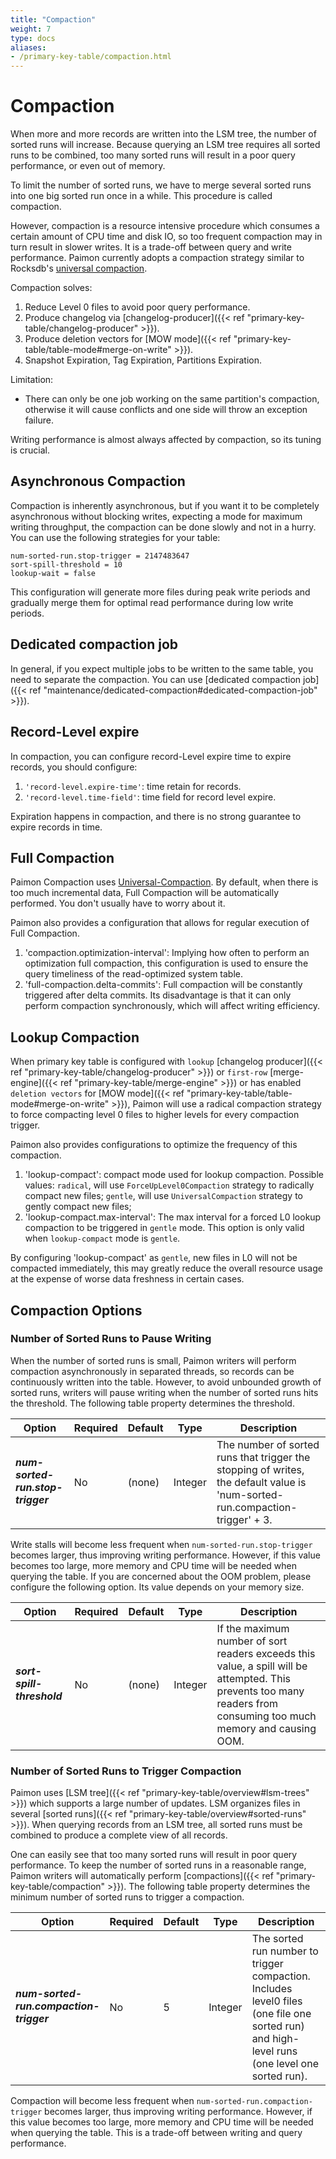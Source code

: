 ```yaml
---
title: "Compaction"
weight: 7
type: docs
aliases:
- /primary-key-table/compaction.html
---
```

<!--
Licensed to the Apache Software Foundation (ASF) under one
or more contributor license agreements.  See the NOTICE file
distributed with this work for additional information
regarding copyright ownership.  The ASF licenses this file
to you under the Apache License, Version 2.0 (the
"License"); you may not use this file except in compliance
with the License.  You may obtain a copy of the License at

  http://www.apache.org/licenses/LICENSE-2.0

Unless required by applicable law or agreed to in writing,
software distributed under the License is distributed on an
"AS IS" BASIS, WITHOUT WARRANTIES OR CONDITIONS OF ANY
KIND, either express or implied.  See the License for the
specific language governing permissions and limitations
under the License.
-->

# Compaction

When more and more records are written into the LSM tree, the number of sorted runs will increase. Because querying an
LSM tree requires all sorted runs to be combined, too many sorted runs will result in a poor query performance, or even
out of memory.

To limit the number of sorted runs, we have to merge several sorted runs into one big sorted run once in a while. This
procedure is called compaction.

However, compaction is a resource intensive procedure which consumes a certain amount of CPU time and disk IO, so too 
frequent compaction may in turn result in slower writes. It is a trade-off between query and write performance. Paimon
currently adopts a compaction strategy similar to Rocksdb's [universal compaction](https://github.com/facebook/rocksdb/wiki/Universal-Compaction).

Compaction solves:

1. Reduce Level 0 files to avoid poor query performance.
2. Produce changelog via [changelog-producer]({{< ref "primary-key-table/changelog-producer" >}}).
3. Produce deletion vectors for [MOW mode]({{< ref "primary-key-table/table-mode#merge-on-write" >}}).
4. Snapshot Expiration, Tag Expiration, Partitions Expiration.

Limitation:

- There can only be one job working on the same partition's compaction, otherwise it will cause conflicts and one side will throw an exception failure.

Writing performance is almost always affected by compaction, so its tuning is crucial.

## Asynchronous Compaction

Compaction is inherently asynchronous, but if you want it to be completely asynchronous without blocking writes,
expecting a mode for maximum writing throughput, the compaction can be done slowly and not in a hurry.
You can use the following strategies for your table:

```shell
num-sorted-run.stop-trigger = 2147483647
sort-spill-threshold = 10
lookup-wait = false
```

This configuration will generate more files during peak write periods and gradually merge them for optimal read
performance during low write periods.

## Dedicated compaction job

In general, if you expect multiple jobs to be written to the same table, you need to separate the compaction. You can
use [dedicated compaction job]({{< ref "maintenance/dedicated-compaction#dedicated-compaction-job" >}}).

## Record-Level expire

In compaction, you can configure record-Level expire time to expire records, you should configure:

1. `'record-level.expire-time'`: time retain for records.
2. `'record-level.time-field'`: time field for record level expire.

Expiration happens in compaction, and there is no strong guarantee to expire records in time.

## Full Compaction

Paimon Compaction uses [Universal-Compaction](https://github.com/facebook/rocksdb/wiki/Universal-Compaction).
By default, when there is too much incremental data, Full Compaction will be automatically performed. You don't usually
have to worry about it.

Paimon also provides a configuration that allows for regular execution of Full Compaction.

1. 'compaction.optimization-interval': Implying how often to perform an optimization full compaction, this
    configuration is used to ensure the query timeliness of the read-optimized system table.
2. 'full-compaction.delta-commits': Full compaction will be constantly triggered after delta commits. Its disadvantage
    is that it can only perform compaction synchronously, which will affect writing efficiency.

## Lookup Compaction

When primary key table is configured with `lookup` [changelog producer]({{< ref "primary-key-table/changelog-producer" >}}) 
or `first-row` [merge-engine]({{< ref "primary-key-table/merge-engine" >}})
or has enabled `deletion vectors` for [MOW mode]({{< ref "primary-key-table/table-mode#merge-on-write" >}}), Paimon will
use a radical compaction strategy to force compacting level 0 files to higher levels for every compaction trigger.

Paimon also provides configurations to optimize the frequency of this compaction.

1. 'lookup-compact': compact mode used for lookup compaction. Possible values: `radical`, will use
   `ForceUpLevel0Compaction` strategy to radically compact new files; `gentle`, will use `UniversalCompaction` strategy
   to gently compact new files;
2. 'lookup-compact.max-interval': The max interval for a forced L0 lookup compaction to be triggered in `gentle` mode.
   This option is only valid when `lookup-compact` mode is `gentle`.

By configuring 'lookup-compact' as `gentle`, new files in L0 will not be compacted immediately, this may greatly
reduce the overall resource usage at the expense of worse data freshness in certain cases.

## Compaction Options

### Number of Sorted Runs to Pause Writing

When the number of sorted runs is small, Paimon writers will perform compaction asynchronously in separated threads, so
records can be continuously written into the table. However, to avoid unbounded growth of sorted runs, writers will
pause writing when the number of sorted runs hits the threshold. The following table property determines
the threshold.

<table class="table table-bordered">
    <thead>
    <tr>
      <th class="text-left" style="width: 20%">Option</th>
      <th class="text-left" style="width: 5%">Required</th>
      <th class="text-left" style="width: 5%">Default</th>
      <th class="text-left" style="width: 10%">Type</th>
      <th class="text-left" style="width: 60%">Description</th>
    </tr>
    </thead>
    <tbody>
    <tr>
      <td><h5>num-sorted-run.stop-trigger</h5></td>
      <td>No</td>
      <td style="word-wrap: break-word;">(none)</td>
      <td>Integer</td>
      <td>The number of sorted runs that trigger the stopping of writes, the default value is 'num-sorted-run.compaction-trigger' + 3.</td>
    </tr>
    </tbody>
</table>

Write stalls will become less frequent when `num-sorted-run.stop-trigger` becomes larger, thus improving writing
performance. However, if this value becomes too large, more memory and CPU time will be needed when querying the
table. If you are concerned about the OOM problem, please configure the following option.
Its value depends on your memory size.

<table class="table table-bordered">
    <thead>
    <tr>
      <th class="text-left" style="width: 20%">Option</th>
      <th class="text-left" style="width: 5%">Required</th>
      <th class="text-left" style="width: 5%">Default</th>
      <th class="text-left" style="width: 10%">Type</th>
      <th class="text-left" style="width: 60%">Description</th>
    </tr>
    </thead>
    <tbody>
    <tr>
      <td><h5>sort-spill-threshold</h5></td>
      <td>No</td>
      <td style="word-wrap: break-word;">(none)</td>
      <td>Integer</td>
      <td>If the maximum number of sort readers exceeds this value, a spill will be attempted. This prevents too many readers from consuming too much memory and causing OOM.</td>
    </tr>
    </tbody>
</table>

### Number of Sorted Runs to Trigger Compaction

Paimon uses [LSM tree]({{< ref "primary-key-table/overview#lsm-trees" >}}) which supports a large number of updates. LSM organizes files in several [sorted runs]({{< ref "primary-key-table/overview#sorted-runs" >}}). When querying records from an LSM tree, all sorted runs must be combined to produce a complete view of all records.

One can easily see that too many sorted runs will result in poor query performance. To keep the number of sorted runs in a reasonable range, Paimon writers will automatically perform [compactions]({{< ref "primary-key-table/compaction" >}}). The following table property determines the minimum number of sorted runs to trigger a compaction.

<table class="table table-bordered">
    <thead>
    <tr>
      <th class="text-left" style="width: 20%">Option</th>
      <th class="text-left" style="width: 5%">Required</th>
      <th class="text-left" style="width: 5%">Default</th>
      <th class="text-left" style="width: 10%">Type</th>
      <th class="text-left" style="width: 60%">Description</th>
    </tr>
    </thead>
    <tbody>
    <tr>
      <td><h5>num-sorted-run.compaction-trigger</h5></td>
      <td>No</td>
      <td style="word-wrap: break-word;">5</td>
      <td>Integer</td>
      <td>The sorted run number to trigger compaction. Includes level0 files (one file one sorted run) and high-level runs (one level one sorted run).</td>
    </tr>
    </tbody>
</table>

Compaction will become less frequent when `num-sorted-run.compaction-trigger` becomes larger, thus improving writing performance. However, if this value becomes too large, more memory and CPU time will be needed when querying the table. This is a trade-off between writing and query performance.
